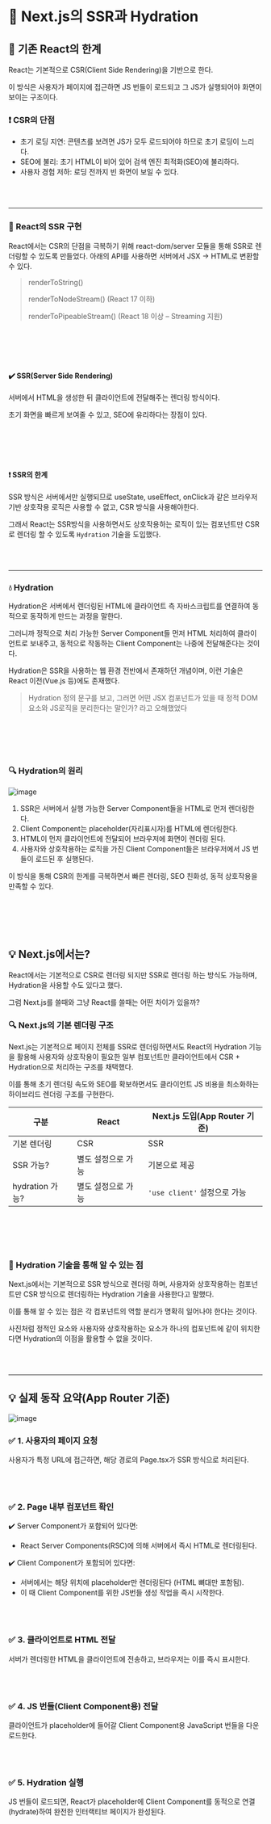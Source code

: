 # 📜 Next.js의 SSR과 Hydration

## 📌 기존 React의 한계
React는 기본적으로 CSR(Client Side Rendering)을 기반으로 한다.

이 방식은 사용자가 페이지에 접근하면 JS 번들이 로드되고 그 JS가 실행되어야 화면이 보이는 구조이다.

### ❗ CSR의 단점
- 초기 로딩 지연: 콘텐츠를 보려면 JS가 모두 로드되어야 하므로 초기 로딩이 느리다.
- SEO에 불리: 초기 HTML이 비어 있어 검색 엔진 최적화(SEO)에 불리하다.
- 사용자 경험 저하: 로딩 전까지 빈 화면이 보일 수 있다.

<br></br>

---

### 🤔 React의 SSR 구현

React에서는 CSR의 단점을 극복하기 위해 react-dom/server 모듈을 통해 SSR로 렌더링할 수 있도록 만들었다.
아래의 API를 사용하면 서버에서 JSX → HTML로 변환할 수 있다.

> renderToString()
> 
> renderToNodeStream() (React 17 이하)
> 
> renderToPipeableStream() (React 18 이상 – Streaming 지원)

<br></br>
---

#### ✔️ SSR(Server Side Rendering)
서버에서 HTML을 생성한 뒤 클라이언트에 전달해주는 렌더링 방식이다.

초기 화면을 빠르게 보여줄 수 있고, SEO에 유리하다는 장점이 있다.

<br></br>
---

#### ❗ SSR의 한계
SSR 방식은 서버에서만 실행되므로 useState, useEffect, onClick과 같은 브라우저 기반 상호작용 로직은 사용할 수 없고, CSR 방식을 사용해야한다.

그래서 React는 SSR방식을 사용하면서도 상호작용하는 로직이 있는 컴포넌트만 CSR로 렌더링 할 수 있도록 `Hydration` 기술을 도입했다.

<br></br>

---

### 💧 Hydration

Hydration은 서버에서 렌더링된 HTML에 클라이언트 측 자바스크립트를 연결하여 동적으로 동작하게 만드는 과정을 말한다.

그러니까 정적으로 처리 가능한 Server Component들 먼저 HTML 처리하여 클라이언트로 보내주고, 동적으로 작동하는 Client Component는 나중에 전달해준다는 것이다.

Hydration은 SSR을 사용하는 웹 환경 전반에서 존재하던 개념이며, 이런 기술은 React 이전(Vue.js 등)에도 존재했다.

> Hydration 정의 문구를 보고, 그러면 어떤 JSX 컴포넌트가 있을 때 정적 DOM 요소와 JS로직을 분리한다는 말인가? 라고 오해했었다

<br></br>
---


### 🔍 Hydration의 원리

![image](https://github.com/user-attachments/assets/9b307e5e-2d04-4103-863b-a8f994759651)

1. SSR은 서버에서 실행 가능한 Server Component들을 HTML로 먼저 렌더링한다.
2. Client Component는 placeholder(자리표시자)를 HTML에 렌더링한다.
3. HTML이 먼저 클라이언트에 전달되어 브라우저에 화면이 렌더링 된다.
4. 사용자와 상호작용하는 로직을 가진 Client Component들은 브라우저에서 JS 번들이 로드된 후 실행된다.

이 방식을 통해 CSR의 한계를 극복하면서 빠른 렌더링, SEO 친화성, 동적 상호작용을 만족할 수 있다.

<br></br>
---

## 💡 Next.js에서는?
React에서는 기본적으로 CSR로 렌더링 되지만 SSR로 렌더링 하는 방식도 가능하며, Hydration을 사용할 수도 있다고 했다.

그럼 Next.js를 쓸때와 그냥 React를 쓸때는 어떤 차이가 있을까?

### 🔍 Next.js의 기본 렌더링 구조

Next.js는 기본적으로 페이지 전체를 SSR로 렌더링하면서도 React의 Hydration 기능을 활용해 사용자와 상호작용이 필요한 일부 컴포넌트만 클라이언트에서 CSR + Hydration으로 처리하는 구조를 채택했다.

이를 통해 초기 렌더링 속도와 SEO를 확보하면서도 클라이언트 JS 비용을 최소화하는 하이브리드 렌더링 구조를 구현한다.

|구분|React|Next.js 도입(App Router 기준)|
|---|---|---|
|기본 렌더링|CSR|SSR|
|SSR 가능?|별도 설정으로 가능|기본으로 제공|
|hydration 가능?|별도 설정으로 가능|`'use client'` 설정으로 가능|

<br></br>
---

### 📌 Hydration 기술을 통해 알 수 있는 점
Next.js에서는 기본적으로 SSR 방식으로 렌더링 하며, 사용자와 상호작용하는 컴포넌트만 CSR 방식으로 렌더링하는 Hydration 기술을 사용한다고 말했다.

이를 통해 알 수 있는 점은 각 컴포넌트의 역할 분리가 명확히 일어나야 한다는 것이다.

사진처럼 정적인 요소와 사용자와 상호작용하는 요소가 하나의 컴포넌트에 같이 위치한다면 Hydration의 이점을 활용할 수 없을 것이다.

<br></br>

---

## 💡 실제 동작 요약(App Router 기준)

![image](https://github.com/user-attachments/assets/40b93acc-37b0-4d32-8da8-f0acc9ffed3a)


### ✅ 1. 사용자의 페이지 요청
사용자가 특정 URL에 접근하면, 해당 경로의 Page.tsx가 SSR 방식으로 처리된다.

<br></br>
### ✅ 2. Page 내부 컴포넌트 확인
✔️ Server Component가 포함되어 있다면:

  - React Server Components(RSC)에 의해 서버에서 즉시 HTML로 렌더링된다.

✔️ Client Component가 포함되어 있다면:
  
  - 서버에서는 해당 위치에 placeholder만 렌더링된다 (HTML 뼈대만 포함됨).
  - 이 때 Client Component를 위한 JS번들 생성 작업을 즉시 시작한다.

<br></br>
### ✅ 3. 클라이언트로 HTML 전달
서버가 렌더링한 HTML을 클라이언트에 전송하고, 브라우저는 이를 즉시 표시한다.

<br></br>
### ✅ 4. JS 번들(Client Component용) 전달
클라이언트가 placeholder에 들어갈 Client Component용 JavaScript 번들을 다운로드한다.

<br></br>
### ✅ 5. Hydration 실행
JS 번들이 로드되면, React가 placeholder에 Client Component를 동적으로 연결(hydrate)하여 완전한 인터랙티브 페이지가 완성된다.
